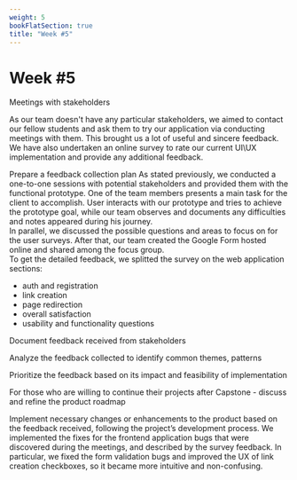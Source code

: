 ```yaml
---
weight: 5
bookFlatSection: true
title: "Week #5"
---
```


# **Week #5**

Meetings with stakeholders 

As our team doesn't have any particular stakeholders, we aimed to contact our fellow students and ask them to try our application via conducting meetings with them. This brought us a lot of useful and sincere feedback. We have also undertaken an online survey to rate our current UI\UX implementation and provide any additional feedback.


Prepare a feedback collection plan
As stated previously, we conducted a one-to-one sessions with potential stakeholders and provided them with the functional prototype. One of the team members presents a main task for the client to accomplish. User interacts with our prototype and tries to achieve the prototype goal, while our team observes and documents any difficulties and notes appeared during his journey. \
In parallel, we discussed the possible questions and areas to focus on for the user surveys. After that, our team created the Google Form hosted online and shared among the focus group. \
To get the detailed feedback, we splitted the survey on the web application sections:
- auth and registration
- link creation
- page redirection
- overall satisfaction
- usability and functionality questions


Document feedback received from stakeholders





Analyze the feedback collected to identify common themes, patterns



Prioritize the feedback based on its impact and feasibility of implementation





For those who are willing to continue their projects after Capstone - discuss and refine the product roadmap




Implement necessary changes or enhancements to the product based on the feedback received, following the project’s development process.
We implemented the fixes for the frontend application bugs that were discovered during the meetings, and described by the survey feedback. In particular, we fixed the form validation bugs and improved the UX of link creation checkboxes, so it became more intuitive and non-confusing.



